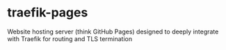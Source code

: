 # traefik-pages
 Website hosting server (think GitHub Pages) designed to deeply integrate with Traefik for routing and TLS termination 
